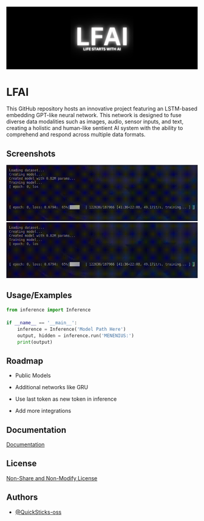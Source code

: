 
![Logo](images/banner.png)


# LFAI

This GitHub repository hosts an innovative project featuring an LSTM-based embedding GPT-like neural network. This network is designed to fuse diverse data modalities such as images, audio, sensor inputs, and text, creating a holistic and human-like sentient AI system with the ability to comprehend and respond across multiple data formats.

## Screenshots

![Training](images/training.gif)
![Inference](images/training.gif)


## Usage/Examples

```python
from inference import Inference

if __name__ == '__main__':
    inference = Inference('Model Path Here')
    output, hidden = inference.run('MENENIUS:')
    print(output)
```


## Roadmap

- Public Models

- Additional networks like GRU

- Use last token as new token in inference

- Add more integrations


## Documentation

[Documentation](https://linktodocumentation)


## License

[Non-Share and Non-Modify License](LICENSE.MD)


## Authors

- [@QuickSticks-oss](https://github.com/Quicksticks-oss)

